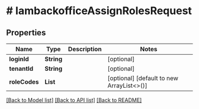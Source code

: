 # # IambackofficeAssignRolesRequest


## Properties 


Name | Type | Description | Notes
------------ | ------------- | ------------- | -------------
**loginId**| **String** |   | [optional]
**tenantId**| **String** |   | [optional]
**roleCodes**| **List<String>** |   | [optional] [default to new ArrayList<>()]


[[Back to Model list]](../../README.md#models) [[Back to API list]](../../README.md#endpoints) [[Back to README]](../../README.md)

